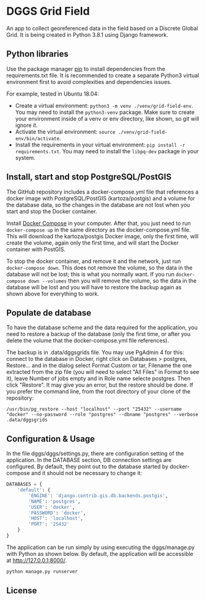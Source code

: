 # DGGS Grid Field

An app to collect georeferenced data in the field based on a Discrete Global Grid. It is being created in Python 3.8.1 using Django framework.

## Python libraries

Use the package manager [pip](https://pip.pypa.io/en/stable/) to install dependencies from the requirements.txt file. It is recommended to create a separate Python3 virtual environment first to avoid complexities and dependencies issues. 

For example, tested in Ubuntu 18.04:

- Create a virtual environment: `python3 -m venv ./venv/grid-field-env`. You may need to install the `python3-venv` package. Make sure to create your environment inside of a venv or env directory, like shown, so git will ignore it.
- Activate the virtual environment: `source ./venv/grid-field-env/bin/activate`.
- Install the requirements in your virtual environment: `pip install -r requirements.txt`. You may need to install the `libpq-dev` package in your system.

## Install, start and stop PostgreSQL/PostGIS

The GitHub repository includes a docker-compose.yml file that references a docker image with PostgreSQL/PostGIS (kartoza/postgis) and a volume for the database data, so the changes in the database are not lost when you start and stop the Docker container.

Install [Docker Compose](https://docs.docker.com/compose/) in your computer. After that, you just need to run `docker-compose up` in the same directory as the docker-compose.yml file. This will download the kartoza/postgis Docker image, only the first time, will create the volume, again only the first time, and will start the Docker container with PostGIS.

To stop the docker container, and remove it and the network, just run `docker-compose down`. This does not remove the volume, so the data in the database will not be lost; this is what you normally want. If you run `docker-compose down --volumes` then you will remove the volume, so the data in the database will be lost and you will have to restore the backup again as shown above for everything to work.

## Populate de database
To have the database scheme and the data required for the application, you need to restore a backup of the database (only the first time, or after you delete the volume that the docker-compose.yml file references). 

The backup is in .data/dggsgrids file. You may use PgAdmin 4 for this: connect to the database in Docker, right click on Databases > postgres, Restore... and in the dialog select Format Custom or tar, Filename the one extracted from the zip file (you will need to select "All Files" in Format to see it), leave Number of jobs empty and in Role name selecte postgres. Then click "Restore". It may give you an error, but the restore should be done. If you prefer the command line, from the root directory of your clone of the repository:

`/usr/bin/pg_restore --host "localhost" --port "25432" --username "docker" --no-password --role "postgres" --dbname "postgres" --verbose .data/dggsgrids`


## Configuration & Usage

In the file dggs/dggs/settings.py, there are configuration setting of the application. In the DATABASE section, DB connection settings are configured. By default, they point out to the database started by docker-compose and it should not be necessary to change it:


```python
DATABASES = {
    'default': {
        'ENGINE': 'django.contrib.gis.db.backends.postgis',
        'NAME': 'postgres',
        'USER': 'docker',
        'PASSWORD': 'docker',
        'HOST': 'localhost',
        'PORT': '25432'
    }
}
```

The application can be run simply by using executing the dggs/manage.py with Python as shown below. By default, the application will be accessible at <http://127.0.0.1:8000/>.

```python
python manage.py runserver
```


## License

